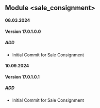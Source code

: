 ## Module <sale_consignment>
#### 08.03.2024
#### Version 17.0.1.0.0
##### ADD
- Initial Commit for Sale Consignment

#### 10.09.2024
#### Version 17.0.1.0.1
##### ADD
- Initial Commit for Sale Consignment
